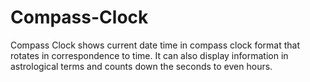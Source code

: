 # Compass-Clock
Compass Clock shows current date time in compass clock format that rotates in correspondence to time. It can also display information in astrological terms and counts down the seconds to even hours. 
